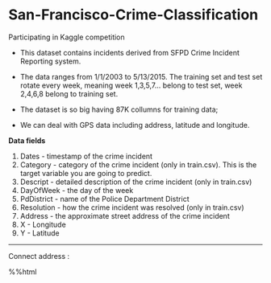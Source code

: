 # San-Francisco-Crime-Classification
Participating in Kaggle competition

- This dataset contains incidents derived from SFPD Crime Incident Reporting system. 
- The data ranges from 1/1/2003 to 5/13/2015. The training set and test set rotate every week, meaning week 1,3,5,7... belong to test set, week 2,4,6,8 belong to training set. 

- The dataset is so big having 87K collumns for training data;
- We can deal with GPS data including address, latitude and longitude.

**Data fields**
1. Dates - timestamp of the crime incident
2. Category - category of the crime incident (only in train.csv). This is the target variable you are going to predict.
3. Descript - detailed description of the crime incident (only in train.csv)
4. DayOfWeek - the day of the week
5. PdDistrict - name of the Police Department District
6. Resolution - how the crime incident was resolved (only in train.csv)
7. Address - the approximate street address of the crime incident 
8. X - Longitude
9. Y - Latitude



-------
Connect address :

%%html
<script src="https://livebook.dsschool.co.kr/alex/loader.js"></script>

